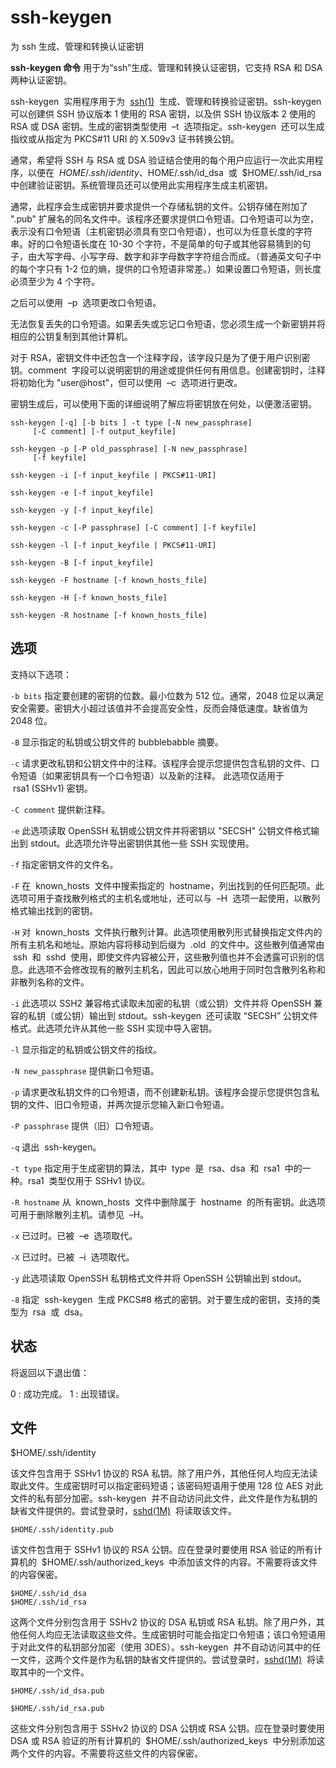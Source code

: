 # ssh-keygen

为 ssh 生成、管理和转换认证密钥

**ssh-keygen 命令** 用于为“ssh”生成、管理和转换认证密钥，它支持 RSA 和 DSA 两种认证密钥。

ssh-keygen  实用程序用于为  [ssh(1)](https://docs.oracle.com/cd/E56344_01/html/E54075/ssh-1.html#REFMAN1ssh-1)  生成、管理和转换验证密钥。ssh-keygen  可以创建供 SSH 协议版本 1 使用的 RSA 密钥，以及供 SSH 协议版本 2 使用的 RSA 或 DSA 密钥。生成的密钥类型使用  –t  选项指定。ssh-keygen  还可以生成指纹或从指定为 PKCS#11 URI 的 X.509v3 证书转换公钥。

通常，希望将 SSH 与 RSA 或 DSA 验证结合使用的每个用户应运行一次此实用程序，以便在  $HOME/.ssh/identity、$HOME/.ssh/id_dsa  或  $HOME/.ssh/id_rsa  中创建验证密钥。系统管理员还可以使用此实用程序生成主机密钥。

通常，此程序会生成密钥并要求提供一个存储私钥的文件。公钥存储在附加了 ".pub" 扩展名的同名文件中。该程序还要求提供口令短语。口令短语可以为空，表示没有口令短语（主机密钥必须具有空口令短语），也可以为任意长度的字符串。好的口令短语长度在 10-30 个字符，不是简单的句子或其他容易猜到的句子，由大写字母、小写字母、数字和非字母数字字符组合而成。（普通英文句子中的每个字只有 1-2 位的熵，提供的口令短语非常差。）如果设置口令短语，则长度必须至少为 4 个字符。

之后可以使用  –p  选项更改口令短语。

无法恢复丢失的口令短语。如果丢失或忘记口令短语，您必须生成一个新密钥并将相应的公钥复制到其他计算机。

对于 RSA，密钥文件中还包含一个注释字段，该字段只是为了便于用户识别密钥。comment  字段可以说明密钥的用途或提供任何有用信息。创建密钥时，注释将初始化为 "user@host"，但可以使用  –c  选项进行更改。

密钥生成后，可以使用下面的详细说明了解应将密钥放在何处，以便激活密钥。


```
ssh-keygen [-q] [-b bits ] -t type [-N new_passphrase]
     [-C comment] [-f output_keyfile]

ssh-keygen -p [-P old_passphrase] [-N new_passphrase]
     [-f keyfile]

ssh-keygen -i [-f input_keyfile | PKCS#11-URI]

ssh-keygen -e [-f input_keyfile]

ssh-keygen -y [-f input_keyfile]

ssh-keygen -c [-P passphrase] [-C comment] [-f keyfile]

ssh-keygen -l [-f input_keyfile | PKCS#11-URI]

ssh-keygen -B [-f input_keyfile]

ssh-keygen -F hostname [-f known_hosts_file]

ssh-keygen -H [-f known_hosts_file]

ssh-keygen -R hostname [-f known_hosts_file]
```

## 选项

支持以下选项：

`-b bits`
指定要创建的密钥的位数。最小位数为 512 位。通常，2048 位足以满足安全需要。密钥大小超过该值并不会提高安全性，反而会降低速度。缺省值为 2048 位。

`-B`
显示指定的私钥或公钥文件的 bubblebabble 摘要。

`-c`
请求更改私钥和公钥文件中的注释。该程序会提示您提供包含私钥的文件、口令短语（如果密钥具有一个口令短语）以及新的注释。
此选项仅适用于  rsa1 (SSHv1) 密钥。

`-C comment`
提供新注释。

`-e`
此选项读取 OpenSSH 私钥或公钥文件并将密钥以 "SECSH" 公钥文件格式输出到 stdout。此选项允许导出密钥供其他一些 SSH 实现使用。

`-f`
指定密钥文件的文件名。

`-F`
在  known_hosts  文件中搜索指定的  hostname，列出找到的任何匹配项。此选项可用于查找散列格式的主机名或地址，还可以与  –H  选项一起使用，以散列格式输出找到的密钥。

`-H`
对  known_hosts  文件执行散列计算。此选项使用散列形式替换指定文件内的所有主机名和地址。原始内容将移动到后缀为  .old  的文件中。这些散列值通常由  ssh  和  sshd  使用，即使文件内容被公开，这些散列值也并不会透露可识别的信息。此选项不会修改现有的散列主机名，因此可以放心地用于同时包含散列名称和非散列名称的文件。

`-i`
此选项以 SSH2 兼容格式读取未加密的私钥（或公钥）文件并将 OpenSSH 兼容的私钥（或公钥）输出到 stdout。ssh-keygen  还可读取 “SECSH” 公钥文件格式。此选项允许从其他一些 SSH 实现中导入密钥。

`-l`
显示指定的私钥或公钥文件的指纹。

`-N new_passphrase`
提供新口令短语。

`-p`
请求更改私钥文件的口令短语，而不创建新私钥。该程序会提示您提供包含私钥的文件、旧口令短语，并两次提示您输入新口令短语。

`-P passphrase`
提供（旧）口令短语。

`-q`
退出  ssh-keygen。

`-t type`
指定用于生成密钥的算法，其中  type  是  rsa、dsa  和  rsa1  中的一种。rsa1  类型仅用于 SSHv1 协议。

`-R hostname`
从  known_hosts  文件中删除属于  hostname  的所有密钥。此选项可用于删除散列主机。请参见  –H。

`-x`
已过时。已被  –e  选项取代。

`-X`
已过时。已被  –i  选项取代。

`-y`
此选项读取 OpenSSH 私钥格式文件并将 OpenSSH 公钥输出到 stdout。

`-8`
指定  ssh-keygen  生成 PKCS#8 格式的密钥。对于要生成的密钥，支持的类型为  rsa  或  dsa。

## 状态

将返回以下退出值：

0 : 成功完成。
1 : 出现错误。

## 文件

$HOME/.ssh/identity

该文件包含用于 SSHv1 协议的 RSA 私钥。除了用户外，其他任何人均应无法读取此文件。生成密钥时可以指定密码短语；该密码短语用于使用 128 位 AES 对此文件的私有部分加密。ssh-keygen  并不自动访问此文件，此文件是作为私钥的缺省文件提供的。尝试登录时，[sshd(1M)](https://docs.oracle.com/cd/E56344_01/html/E54077/sshd-1m.html#REFMAN1Msshd-1m)  将读取该文件。

```
$HOME/.ssh/identity.pub
```

该文件包含用于 SSHv1 协议的 RSA 公钥。应在登录时要使用 RSA 验证的所有计算机的  $HOME/.ssh/authorized_keys  中添加该文件的内容。不需要将该文件的内容保密。

```
$HOME/.ssh/id_dsa
$HOME/.ssh/id_rsa
```

这两个文件分别包含用于 SSHv2 协议的 DSA 私钥或 RSA 私钥。除了用户外，其他任何人均应无法读取这些文件。生成密钥时可能会指定口令短语；该口令短语用于对此文件的私钥部分加密（使用 3DES）。ssh-keygen  并不自动访问其中的任一文件，这两个文件是作为私钥的缺省文件提供的。尝试登录时，[sshd(1M)](https://docs.oracle.com/cd/E56344_01/html/E54077/sshd-1m.html#REFMAN1Msshd-1m)  将读取其中的一个文件。

```
$HOME/.ssh/id_dsa.pub

$HOME/.ssh/id_rsa.pub
```

这些文件分别包含用于 SSHv2 协议的 DSA 公钥或 RSA 公钥。应在登录时要使用 DSA 或 RSA 验证的所有计算机的  $HOME/.ssh/authorized_keys  中分别添加这两个文件的内容。不需要将这些文件的内容保密。
